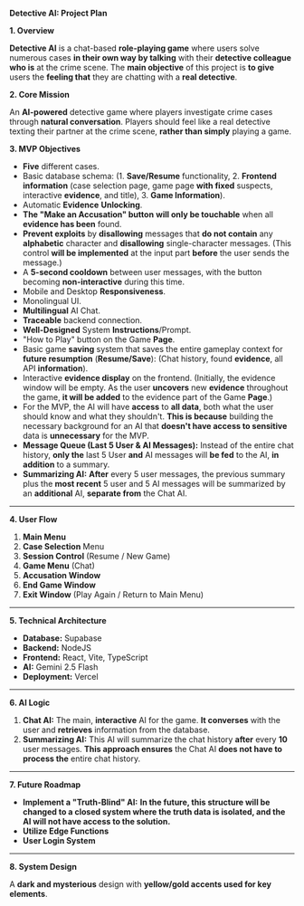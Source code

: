 ﻿**Detective AI: Project Plan**

**1. Overview**

**Detective AI** is a chat-based **role-playing game** where users solve numerous cases **in their own way by talking** with their **detective colleague who is** at the crime scene. The **main objective** of this project is **to give** users the **feeling that** they are chatting with a **real detective**.

**2. Core Mission**

An **AI-powered** detective game where players investigate crime cases through **natural conversation**. Players should feel like a real detective texting their partner at the crime scene, **rather than simply** playing a game.

**3. MVP Objectives**

- **Five** different cases.
- Basic database schema: (1. **Save/Resume** functionality, 2. **Frontend information** (case selection page, game page **with fixed** suspects, interactive **evidence**, and title), 3. **Game Information**).
- Automatic **Evidence** **Unlocking**.
- **The "Make an Accusation" button** **will only be touchable** when all **evidence has been** found.
- **Prevent exploits** by **disallowing** messages that **do not contain** any **alphabetic** character and **disallowing** single-character messages. (This control **will be implemented** at the input part **before** the user sends the message.)
- A **5-second cooldown** between user messages, with the button becoming **non-interactive** during this time.
- Mobile and Desktop **Responsiveness**.
- Monolingual UI.
- **Multilingual** AI Chat.
- **Traceable** backend connection.
- **Well-Designed** System **Instructions**/Prompt.
- "How to Play" button on the Game **Page**.
- Basic game **saving** system that saves the entire gameplay context for **future resumption** (**Resume/Save**): (Chat history, found **evidence**, all API **information**).
- Interactive **evidence display** on the frontend. (Initially, the evidence window will be empty. As the user **uncovers** new **evidence** throughout the game, **it will be added** to the evidence part of the Game **Page**.)
- For the MVP, the AI will have **access** to **all data**, both what the user should know and what they shouldn't. **This is because** building the necessary background for an AI that **doesn't have access to sensitive** data is **unnecessary** for the MVP.
- **Message Queue (Last 5 User & AI Messages):** Instead of the entire chat history, **only the** last 5 User **and** AI messages will **be fed** to the AI, **in addition** to a summary.
- **Summarizing AI:** **After** every 5 user messages, the previous summary plus the **most recent** 5 user and 5 AI messages will be summarized by an **additional** AI, **separate from** the Chat AI.
-----
**4. User Flow**

1. **Main Menu**
1. **Case Selection** Menu
1. **Session Control** (Resume / New Game)
1. **Game Menu** (Chat)
1. **Accusation Window**
1. **End Game Window**
1. **Exit Window** (Play Again / Return to Main Menu)
-----
**5. Technical Architecture**

- **Database:** Supabase
- **Backend:** NodeJS
- **Frontend:** React, Vite, TypeScript
- **AI:** Gemini 2.5 Flash
- **Deployment:** Vercel
-----
**6. AI Logic**

1. **Chat AI:** The main, **interactive** AI for the game. **It converses** with the user and **retrieves** information from the database.
1. **Summarizing AI:** This AI will summarize the chat history **after** every **10** user messages. **This approach ensures** the Chat AI **does not have to process the** entire chat history.
-----
**7. Future Roadmap**

- **Implement a "Truth-Blind" AI:** **In the future, this structure will be changed to a closed system where the truth data is isolated, and the AI will not have access to the solution.**
- **Utilize Edge Functions**
- **User Login System**
-----
**8. System Design**

A **dark and mysterious** design with **yellow/gold accents used for key elements**.

